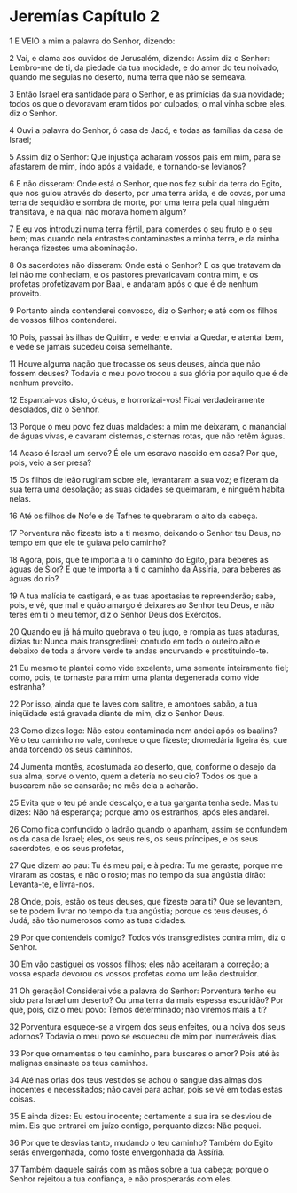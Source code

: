 # Jeremías Capítulo 2

1	E VEIO a mim a palavra do Senhor, dizendo:

2	Vai, e clama aos ouvidos de Jerusalém, dizendo: Assim diz o Senhor: Lembro-me de ti, da piedade da tua mocidade, e do amor do teu noivado, quando me seguias no deserto, numa terra que não se semeava.

3	Então Israel era santidade para o Senhor, e as primícias da sua novidade; todos os que o devoravam eram tidos por culpados; o mal vinha sobre eles, diz o Senhor.

4	Ouvi a palavra do Senhor, ó casa de Jacó, e todas as famílias da casa de Israel;

5	Assim diz o Senhor: Que injustiça acharam vossos pais em mim, para se afastarem de mim, indo após a vaidade, e tornando-se levianos?

6	E não disseram: Onde está o Senhor, que nos fez subir da terra do Egito, que nos guiou através do deserto, por uma terra árida, e de covas, por uma terra de sequidão e sombra de morte, por uma terra pela qual ninguém transitava, e na qual não morava homem algum?

7	E eu vos introduzi numa terra fértil, para comerdes o seu fruto e o seu bem; mas quando nela entrastes contaminastes a minha terra, e da minha herança fizestes uma abominação.

8	Os sacerdotes não disseram: Onde está o Senhor? E os que tratavam da lei não me conheciam, e os pastores prevaricavam contra mim, e os profetas profetizavam por Baal, e andaram após o que é de nenhum proveito.

9	Portanto ainda contenderei convosco, diz o Senhor; e até com os filhos de vossos filhos contenderei.

10	Pois, passai às ilhas de Quitim, e vede; e enviai a Quedar, e atentai bem, e vede se jamais sucedeu coisa semelhante.

11	Houve alguma nação que trocasse os seus deuses, ainda que não fossem deuses? Todavia o meu povo trocou a sua glória por aquilo que é de nenhum proveito.

12	Espantai-vos disto, ó céus, e horrorizai-vos! Ficai verdadeiramente desolados, diz o Senhor.

13	Porque o meu povo fez duas maldades: a mim me deixaram, o manancial de águas vivas, e cavaram cisternas, cisternas rotas, que não retêm águas.

14	Acaso é Israel um servo? É ele um escravo nascido em casa? Por que, pois, veio a ser presa?

15	Os filhos de leão rugiram sobre ele, levantaram a sua voz; e fizeram da sua terra uma desolação; as suas cidades se queimaram, e ninguém habita nelas.

16	Até os filhos de Nofe e de Tafnes te quebraram o alto da cabeça.

17	Porventura não fizeste isto a ti mesmo, deixando o Senhor teu Deus, no tempo em que ele te guiava pelo caminho?

18	Agora, pois, que te importa a ti o caminho do Egito, para beberes as águas de Sior? E que te importa a ti o caminho da Assíria, para beberes as águas do rio?

19	A tua malícia te castigará, e as tuas apostasias te repreenderão; sabe, pois, e vê, que mal e quão amargo é deixares ao Senhor teu Deus, e não teres em ti o meu temor, diz o Senhor Deus dos Exércitos.

20	Quando eu já há muito quebrava o teu jugo, e rompia as tuas ataduras, dizias tu: Nunca mais transgredirei; contudo em todo o outeiro alto e debaixo de toda a árvore verde te andas encurvando e prostituindo-te.

21	Eu mesmo te plantei como vide excelente, uma semente inteiramente fiel; como, pois, te tornaste para mim uma planta degenerada como vide estranha?

22	Por isso, ainda que te laves com salitre, e amontoes sabão, a tua iniqüidade está gravada diante de mim, diz o Senhor Deus.

23	Como dizes logo: Não estou contaminada nem andei após os baalins? Vê o teu caminho no vale, conhece o que fizeste; dromedária ligeira és, que anda torcendo os seus caminhos.

24	Jumenta montês, acostumada ao deserto, que, conforme o desejo da sua alma, sorve o vento, quem a deteria no seu cio? Todos os que a buscarem não se cansarão; no mês dela a acharão.

25	Evita que o teu pé ande descalço, e a tua garganta tenha sede. Mas tu dizes: Não há esperança; porque amo os estranhos, após eles andarei.

26	Como fica confundido o ladrão quando o apanham, assim se confundem os da casa de Israel; eles, os seus reis, os seus príncipes, e os seus sacerdotes, e os seus profetas,

27	Que dizem ao pau: Tu és meu pai; e à pedra: Tu me geraste; porque me viraram as costas, e não o rosto; mas no tempo da sua angústia dirão: Levanta-te, e livra-nos.

28	Onde, pois, estão os teus deuses, que fizeste para ti? Que se levantem, se te podem livrar no tempo da tua angústia; porque os teus deuses, ó Judá, são tão numerosos como as tuas cidades.

29	Por que contendeis comigo? Todos vós transgredistes contra mim, diz o Senhor.

30	Em vão castiguei os vossos filhos; eles não aceitaram a correção; a vossa espada devorou os vossos profetas como um leão destruidor.

31	Oh geração! Considerai vós a palavra do Senhor: Porventura tenho eu sido para Israel um deserto? Ou uma terra da mais espessa escuridão? Por que, pois, diz o meu povo: Temos determinado; não viremos mais a ti?

32	Porventura esquece-se a virgem dos seus enfeites, ou a noiva dos seus adornos? Todavia o meu povo se esqueceu de mim por inumeráveis dias.

33	Por que ornamentas o teu caminho, para buscares o amor? Pois até às malignas ensinaste os teus caminhos.

34	Até nas orlas dos teus vestidos se achou o sangue das almas dos inocentes e necessitados; não cavei para achar, pois se vê em todas estas coisas.

35	E ainda dizes: Eu estou inocente; certamente a sua ira se desviou de mim. Eis que entrarei em juízo contigo, porquanto dizes: Não pequei.

36	Por que te desvias tanto, mudando o teu caminho? Também do Egito serás envergonhada, como foste envergonhada da Assíria.

37	Também daquele sairás com as mãos sobre a tua cabeça; porque o Senhor rejeitou a tua confiança, e não prosperarás com eles.

